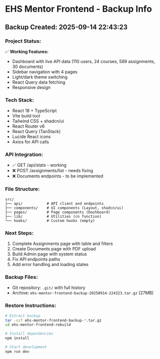 # EHS Mentor Frontend - Backup Info

## Backup Created: 2025-09-14 22:43:23

### Project Status:
✅ **Working Features:**
- Dashboard with live API data (110 users, 24 courses, 589 assignments, 30 documents)
- Sidebar navigation with 4 pages
- Light/dark theme switching
- React Query data fetching
- Responsive design

### Tech Stack:
- React 18 + TypeScript
- Vite build tool
- Tailwind CSS + shadcn/ui
- React Router v6
- React Query (TanStack)
- Lucide React icons
- Axios for API calls

### API Integration:
- ✅ GET /api/stats - working
- ❌ POST /assignments/list - needs fixing
- ❌ Documents endpoints - to be implemented

### File Structure:
```
src/
├── api/           # API client and endpoints
├── components/    # UI components (Layout, shadcn/ui)
├── pages/         # Page components (Dashboard)
├── lib/           # Utilities (cn function)
└── hooks/         # Custom hooks (empty)
```

### Next Steps:
1. Complete Assignments page with table and filters
2. Create Documents page with PDF upload
3. Build Admin page with system status
4. Fix API endpoints paths
5. Add error handling and loading states

### Backup Files:
- Git repository: `.git/` with full history
- Archive: `ehs-mentor-frontend-backup-20250914-224323.tar.gz` (27MB)

### Restore Instructions:
```bash
# Extract backup
tar -xzf ehs-mentor-frontend-backup-*.tar.gz
cd ehs-mentor-frontend-rebuild

# Install dependencies
npm install

# Start development
npm run dev
```